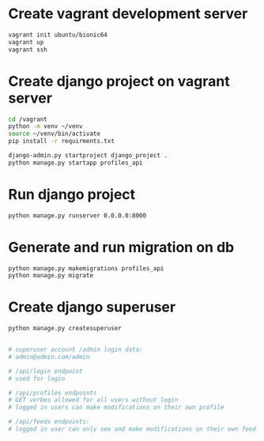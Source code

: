 # Create vagrant development server

```bash
vagrant init ubuntu/bionic64
vagrant up
vagrant ssh
```

# Create django project on vagrant server

```bash
cd /vagrant
python -m venv ~/venv
source ~/venv/bin/activate
pip install -r requirments.txt

django-admin.py startproject django_project . 
python manage.py startapp profiles_api
```

# Run django project

```bash
python manage.py runserver 0.0.0.0:8000
```

# Generate and run migration on db

```bash
python manage.py makemigrations profiles_api
python manage.py migrate
```

# Create django superuser

```bash
python manage.py createsuperuser


# superuser account /admin login data:
# admin@admin.com/admin

# /api/login endpoint
# used for login

# /api/profiles endpoints
# GET verbes allowed for all users without login
# logged in users can make modifications on their own profile

# /api/feeds endpoints:
# logged in user can only see and make modifications on their own feed

```